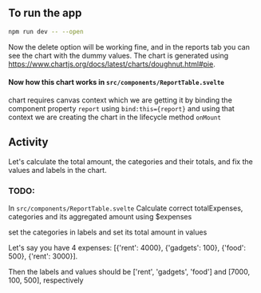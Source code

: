 ## To run the app
```bash
npm run dev -- --open
```
Now the delete option will be working fine, and in the reports tab you can see the chart with the dummy values. The chart is generated using https://www.chartjs.org/docs/latest/charts/doughnut.html#pie. 

#### Now how this chart works in ```src/components/ReportTable.svelte```

chart requires canvas context which we are getting it by binding the component property ```report``` using ```bind:this={report}``` and using that context we are creating the chart in the lifecycle method ```onMount```

## Activity
Let's calculate the total amount, the categories and their totals, and fix the values and labels in the chart.

### TODO:
In ```src/components/ReportTable.svelte``` Calculate correct totalExpenses, categories and its aggregated amount using $expenses

set the categories in labels and set its total amount in values

Let's say you have 4 expenses: [{'rent': 4000}, {'gadgets': 100}, {'food': 500}, {'rent': 3000}].

Then the labels and values should be ['rent', 'gadgets', 'food'] and [7000, 100, 500], respectively
